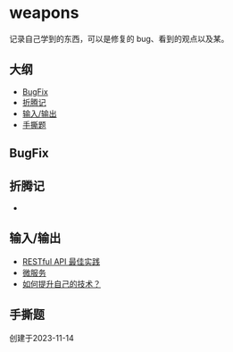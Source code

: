 # weapons
记录自己学到的东西，可以是修复的 bug、看到的观点以及某。



## 大纲

- [BugFix](#bugfix)
- [折腾记](#折腾记)
- [输入/输出](#输入/输出)
- [手撕题](#手撕题)





## BugFix







## 折腾记

- 









## 输入/输出

- [RESTful API 最佳实践](输入&输出/RESTfulAPI最佳实践.md)
- [微服务](输入&输出/微服务.md)
- [如何提升自己的技术？](输入&输出/如何提升自己的技术？.md)



## 手撕题





创建于2023-11-14
